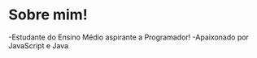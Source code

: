 <h1>Sobre mim!</h1>

-Estudante do Ensino Médio aspirante a Programador!
-Apaixonado por JavaScript e Java

<!---
VictorKobinski/VictorKobinski is a ✨ special ✨ repository because its `README.md` (this file) appears on your GitHub profile.
You can click the Preview link to take a look at your changes.
--->
